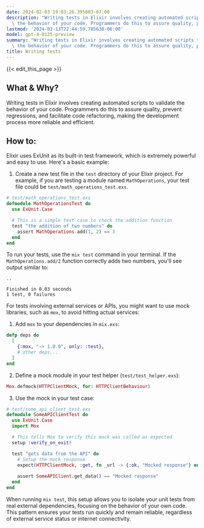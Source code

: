 ```yaml
---
date: 2024-02-03 19:03:26.395083-07:00
description: "Writing tests in Elixir involves creating automated scripts to validate\
  \ the behavior of your code. Programmers do this to assure quality, prevent\u2026"
lastmod: '2024-03-13T22:44:59.785638-06:00'
model: gpt-4-0125-preview
summary: "Writing tests in Elixir involves creating automated scripts to validate\
  \ the behavior of your code. Programmers do this to assure quality, prevent\u2026"
title: Writing tests
---
```


{{< edit_this_page >}}

## What & Why?
Writing tests in Elixir involves creating automated scripts to validate the behavior of your code. Programmers do this to assure quality, prevent regressions, and facilitate code refactoring, making the development process more reliable and efficient.

## How to:
Elixir uses ExUnit as its built-in test framework, which is extremely powerful and easy to use. Here's a basic example:

1. Create a new test file in the `test` directory of your Elixir project. For example, if you are testing a module named `MathOperations`, your test file could be `test/math_operations_test.exs`.

```elixir
# test/math_operations_test.exs
defmodule MathOperationsTest do
  use ExUnit.Case

  # This is a simple test case to check the addition function
  test "the addition of two numbers" do
    assert MathOperations.add(1, 2) == 3
  end
end
```

To run your tests, use the `mix test` command in your terminal. If the `MathOperations.add/2` function correctly adds two numbers, you'll see output similar to:

```
..

Finished in 0.03 seconds
1 test, 0 failures
```

For tests involving external services or APIs, you might want to use mock libraries, such as `mox`, to avoid hitting actual services:

1. Add `mox` to your dependencies in `mix.exs`:

```elixir
defp deps do
  [
    {:mox, "~> 1.0.0", only: :test},
    # other deps...
  ]
end
```

2. Define a mock module in your test helper (`test/test_helper.exs`):

```elixir
Mox.defmock(HTTPClientMock, for: HTTPClientBehaviour)
```

3. Use the mock in your test case:

```elixir
# test/some_api_client_test.exs
defmodule SomeAPIClientTest do
  use ExUnit.Case
  import Mox

  # This tells Mox to verify this mock was called as expected
  setup :verify_on_exit!

  test "gets data from the API" do
    # Setup the mock response
    expect(HTTPClientMock, :get, fn _url -> {:ok, "Mocked response"} end)
    
    assert SomeAPIClient.get_data() == "Mocked response"
  end
end
```

When running `mix test`, this setup allows you to isolate your unit tests from real external dependencies, focusing on the behavior of your own code. This pattern ensures your tests run quickly and remain reliable, regardless of external service status or internet connectivity.
